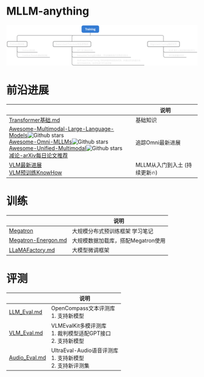 # MLLM-anything

![image-20250226141054445](./assets/image-20250226141054445.png)

# 前沿进展

|                                                              | 说明                          |
| ------------------------------------------------------------ | ----------------------------- |
| [Transformer基础.md](基础知识/Transformer基础.md)            | 基础知识                      |
| [Awesome-Multimodal-Large-Language-Models](https://github.com/BradyFU/Awesome-Multimodal-Large-Language-Models)![Github stars](https://img.shields.io/github/stars/BradyFU/Awesome-Multimodal-Large-Language-Models.svg)<br>[Awesome-Omni-MLLMs](https://github.com/threegold116/Awesome-Omni-MLLMs)![Github stars](https://img.shields.io/github/stars/threegold116/Awesome-Omni-MLLMs.svg)  <br>[Awesome-Unified-Multimodal](https://github.com/Purshow/Awesome-Unified-Multimodal)![Github stars](https://img.shields.io/github/stars/Purshow/Awesome-Unified-Multimodal.svg)<br>[减论-arXiv每日论文推荐](https://www.zhihu.com/people/li-xiang-34/posts) | 追踪Omni最新进展              |
| [VLM最新进展](https://zhuanlan.zhihu.com/p/693272847)<br>[VLM预训练KnowHow](https://zhuanlan.zhihu.com/p/1908538336311767299) | MLLM从入门到入土  (持续更新🔥) |

# 训练

|                                                              | 说明                               |
| ------------------------------------------------------------ | ---------------------------------- |
| [Megatron](https://zhuanlan.zhihu.com/p/1914814494565176427) | 大规模分布式预训练框架 学习笔记    |
| [Megatron-Energon.md](Train/Megatron-Energon.md)             | 大规模数据加载库，搭配Megatron使用 |
| [LLaMAFactory.md](Train/LLaMAFactory.md)                     | 大模型微调框架                     |

# 评测

|                                     | 说明                                                         |
| ----------------------------------- | ------------------------------------------------------------ |
| [LLM_Eval.md](Eval/LLM_Eval.md)     | OpenCompass文本评测库<br>1. 支持新模型                       |
| [VLM_Eval.md](Eval/VLM_Eval.md)     | VLMEvalKit多模评测库<br>1. 裁判模型适配GPT接口<br>2. 支持新模型 |
| [Audio_Eval.md](Eval/Audio_Eval.md) | UltraEval-Audio语音评测库<br>1. 支持新模型<br>2. 支持新评测集 |
